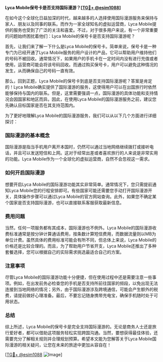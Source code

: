 **Lyca Mobile保号卡是否支持国际漫游？[[TG💪+ @esim1088](https://t.me/s/esim1088)]**

在如今这个全球化日益加深的时代，越来越多的人选择使用国际漫游服务来保持与家人、朋友以及同事的联系。而作为一家全球知名的虚拟运营商，Lyca Mobile提供的服务也受到了广泛的关注和喜爱。不过，对于很多用户来说，有一个非常重要的问题始终困扰着他们：Lyca Mobile的保号卡是否支持国际漫游呢？

首先，让我们来了解一下什么是Lyca Mobile的保号卡。简单来说，保号卡是一种专门为已经开通了Lyca Mobile服务的用户设计的产品，它可以帮助用户维持他们的号码不被回收。通常情况下，如果用户的手机卡在一定时间内没有进行充值或者使用，运营商可能会将该号码回收。而通过购买保号卡，用户可以避免这种情况的发生，从而确保自己的号码一直有效。

那么，回到正题，Lyca Mobile的保号卡到底是否支持国际漫游呢？答案是肯定的！Lyca Mobile确实提供了国际漫游的服务，这使得用户可以在出国旅行时依然能够保持与国内的联系。但是，这里需要强调一点，国际漫游的具体功能和支持情况会因国家和地区而异。因此，在使用Lyca Mobile的国际漫游服务之前，建议您先确认目标国家是否在其支持范围内。

为了更好地理解Lyca Mobile的国际漫游服务，我们可以从以下几个方面进行详细探讨：

### **国际漫游的基本概念**
国际漫游是指当手机用户离开本国时，仍然可以通过当地网络继续拨打或接听电话，并且可以发送短信和上网。这对于经常出差或者喜欢旅行的人来说是非常实用的功能。Lyca Mobile作为一个全球化的虚拟运营商，自然不会忽视这一需求。

### **如何开启国际漫游**
想要开启Lyca Mobile的国际漫游功能其实非常简单。通常情况下，您只需提前通知Lyca Mobile您的行程安排即可。有些国家可能还需要您手动打开国际漫游开关，具体操作步骤可以通过Lyca Mobile的官方网站查询。此外，如果您不确定某个国家是否支持国际漫游，也可以直接联系客服获取最新信息。

### **费用问题**
当然，任何一项服务都有其成本，国际漫游也不例外。Lyca Mobile的国际漫游收费标准通常是按分钟计算通话费用，按条数计算短信费用，而数据流量则以MB为单位计费。虽然具体的费用标准可能会有所不同，但总体上来说，Lyca Mobile的价格还是比较合理的。而且，为了帮助用户节省开支，Lyca Mobile还推出了多种套餐选择，您可以根据自己的实际需求挑选最适合自己的方案。

### **注意事项**
尽管Lyca Mobile的国际漫游功能十分便捷，但在使用过程中还是需要注意一些事项。例如，在出发前务必检查您的手机是否支持所前往国家的频段，以免出现无法连接到当地网络的情况；另外，由于国际漫游涉及跨境通信，可能会产生额外的税费，请提前做好心理准备。最后，不要忘记随身携带充电宝，确保手机随时处于可用状态。

### **总结**
综上所述，Lyca Mobile的保号卡是完全支持国际漫游的。无论是商务人士还是旅行爱好者，都可以借助这项服务轻松实现跨国沟通。当然，要想获得最佳体验，还需要充分了解相关规则并合理规划预算。希望本文能为您解答关于Lyca Mobile国际漫游的相关疑问，让您在未来的旅途中更加从容自在！

[[TG💪+ @esim1088](https://t.me/s/esim1088) ![Image](https://i.postimg.cc/4NQfJmqS/Snipaste-2025-05-13-00-14-12.png)]
